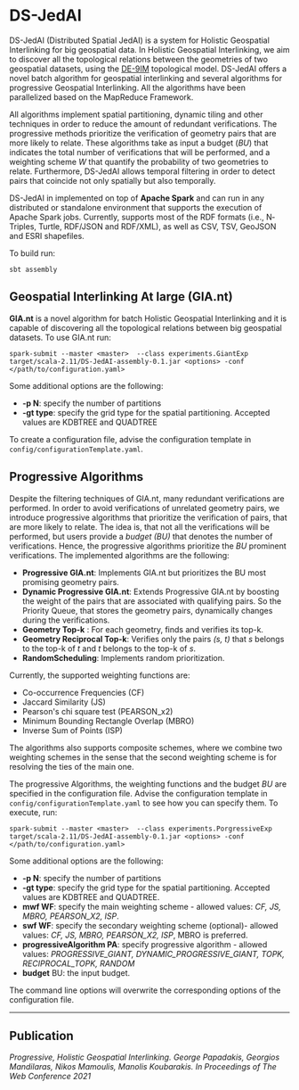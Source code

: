 # DS-JedAI 

DS-JedAI (Distributed Spatial JedAI) is a system for Holistic Geospatial Interlinking for big geospatial data.
In Holistic Geospatial Interlinking, we aim to discover all the topological relations between the geometries of two geospatial datasets, 
using the [DE-9IM](https://en.wikipedia.org/wiki/DE-9IM) topological model. DS-JedAI offers a novel batch algorithm for
geospatial interlinking and several algorithms for progressive Geospatial Interlinking. All the algorithms have been 
parallelized based on the MapReduce Framework. 

All algorithms implement spatial partitioning, dynamic tiling and other techniques in order to reduce the amount of redundant
verifications. The progressive methods prioritize the verification of geometry pairs that are more likely to relate. 
These algorithms take as input a budget (*BU*) that indicates the total number of verifications that will be performed, 
and a weighting scheme *W* that quantify the probability of two geometries to relate. Furthermore, DS-JedAI allows
temporal filtering in order to detect pairs that coincide not only spatially but also temporally.

DS-JedAI in implemented on top of **Apache Spark** and can run in any distributed or standalone environment that
supports the execution of Apache Spark jobs. Currently, supports most of the RDF formats (i.e., N­Triples, Turtle,
RDF/JSON and RDF/XML), as well as CSV, TSV, GeoJSON and ESRI shapefiles.

To build run: 
    
    sbt assembly

 
## Geospatial Interlinking At large (GIA.nt)

**GIA.nt** is a novel algorithm for batch Holistic Geospatial Interlinking and it is capable of discovering all the topological relations
between big geospatial datasets. To use GIA.nt run:

    spark-submit --master <master>  --class experiments.GiantExp  target/scala-2.11/DS-JedAI-assembly-0.1.jar <options> -conf </path/to/configuration.yaml>

Some additional options are the following:

- **-p N**: specify the number of partitions
- **-gt type**: specify the grid type for the spatial partitioning. Accepted values are KDBTREE and QUADTREE

To create a configuration file, advise the configuration template in `config/configurationTemplate.yaml`.

## Progressive Algorithms

Despite the filtering techniques of GIA.nt, many redundant verifications are performed. In order to avoid verifications of
unrelated geometry pairs, we introduce progressive algorithms that prioritize the verification of pairs, that are more likely 
to relate. The idea is, that not all the verifications will be performed, but users provide a *budget (BU)* that denotes the number of verifications. 
Hence, the progressive algorithms prioritize the *BU* prominent verifications.
The implemented algorithms are the following:

- **Progressive GIA.nt**: Implements GIA.nt but prioritizes the BU most promising geometry pairs. 
- **Dynamic Progressive GIA.nt**: Extends Progressive GIA.nt by boosting the weight of the pairs that are associated with qualifying pairs. So the Priority Queue,
    that stores the geometry pairs, dynamically changes during the verifications.
- **Geometry Top-k** :  For each geometry, finds and verifies its top-k.
- **Geometry Reciprocal Top-k**: Verifies only the pairs *(s, t)* that *s* belongs to the top-k of *t* and *t* belongs to the top-k of *s*.
- **RandomScheduling**: Implements random prioritization.

Currently, the supported weighting functions are:

- Co-occurrence Frequencies (CF)
- Jaccard Similarity (JS)
- Pearson's chi square test (PEARSON_x2)
- Minimum Bounding Rectangle Overlap (MBRO)
- Inverse Sum of Points (ISP) 

The algorithms also supports composite schemes, where we combine two weighting schemes in the sense that the second weighting
scheme is for resolving the ties of the main one.

The progressive Algorithms, the weighting functions and the budget *BU* are specified in the configuration file. Advise the 
configuration template in `config/configurationTemplate.yaml` to see how you can specify them. To execute, run:

    spark-submit --master <master>  --class experiments.PorgressiveExp  target/scala-2.11/DS-JedAI-assembly-0.1.jar <options> -conf </path/to/configuration.yaml>
    
Some additional options are the following:

- **-p N**: specify the number of partitions
- **-gt type**: specify the grid type for the spatial partitioning. Accepted values are KDBTREE and QUADTREE.
- **mwf WF**: specify the main weighting scheme - allowed values: *CF, JS, MBRO, PEARSON_X2, ISP*.
- **swf WF**: specify the secondary weighting scheme (optional)- allowed values: *CF, JS, MBRO, PEARSON_X2, ISP*, MBRO is preferred.
- **progressiveAlgorithm PA**:  specify progressive algorithm - allowed values: *PROGRESSIVE_GIANT, DYNAMIC_PROGRESSIVE_GIANT, TOPK, RECIPROCAL_TOPK, RANDOM*
- **budget** BU: the input budget.

The command line options will overwrite the corresponding options of the configuration file. 

---
## Publication

*Progressive, Holistic Geospatial Interlinking. George Papadakis, Georgios Mandilaras, Nikos Mamoulis, Manolis Koubarakis. In Proceedings of The Web Conference  2021*